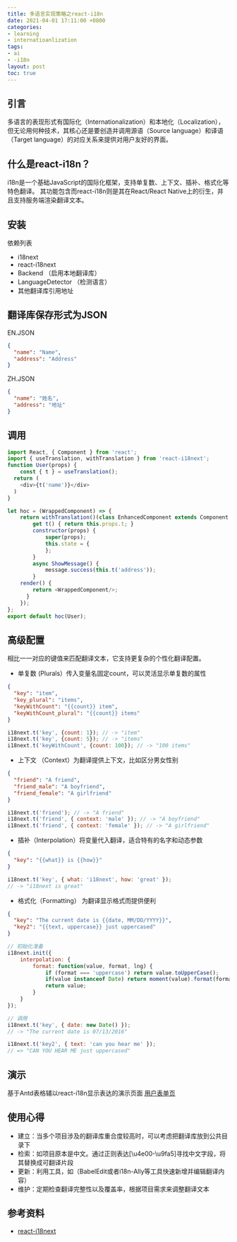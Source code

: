 ```yaml
---
title: 多语言实现策略之react-i18n
date: 2021-04-01 17:11:00 +0800
categories:
- learning
- internatioanlization
tags:
- ai
- -i18n
layout: post
toc: true
---
```


## 引言
多语言的表现形式有国际化（Internationalization）和本地化（Localization），但无论用何种技术，其核心还是要创造并调用源语（Source language）和译语（Target language）的对应关系来提供对用户友好的界面。

## 什么是react-i18n？
i18n是一个基础JavaScript的国际化框架，支持单复数、上下文、插补、格式化等特色翻译。
其功能包含而react-i18n则是其在React/React Native上的衍生，并且支持服务端渲染翻译文本。

## 安装
依赖列表
- i18next
- react-i18next
- Backend （启用本地翻译库）
- LanguageDetector （检测语言）
- 其他翻译库引用地址

## 翻译库保存形式为JSON
EN.JSON
```json
{  
  "name": "Name",
  "address": "Address"
}
```
ZH.JSON
```json
{  
  "name": "姓名",
  "address": "地址"
}
```
## 调用
```js
import React, { Component } from 'react';
import { useTranslation, withTranslation } from 'react-i18next';
function User(props) {
	const { t } = useTranslation();
  return (
    <div>{t('name')}</div>
  )
}

let hoc = (WrappedComponent) => {
	return withTranslation()(class EnhancedComponent extends Component {
		get t() { return this.props.t; }
		constructor(props) {
			super(props);
			this.state = {
			};
		}
  		async ShowMessage() {
			message.success(this.t('address'));
		}
    render() {
        return <WrappedComponent/>;
      }
	});
};
export default hoc(User);
```
## 高级配置
相比一一对应的键值来匹配翻译文本，它支持更复杂的个性化翻译配置。
- 单复数 (Plurals）传入变量名固定count，可以灵活显示单复数的属性
```json
{
  "key": "item",
  "key_plural": "items",
  "keyWithCount": "{{count}} item",
  "keyWithCount_plural": "{{count}} items"
}
```
```js
i18next.t('key', {count: 1}); // -> "item"
i18next.t('key', {count: 5}); // -> "items"
i18next.t('keyWithCount', {count: 100}); // -> "100 items"
```
- 上下文 （Context）为翻译提供上下文，比如区分男女性别
```json
{
  "friend": "A friend",
  "friend_male": "A boyfriend",
  "friend_female": "A girlfriend"
}
```
```js
i18next.t('friend'); // -> "A friend"
i18next.t('friend', { context: 'male' }); // -> "A boyfriend"
i18next.t('friend', { context: 'female' }); // -> "A girlfriend"
```
- 插补（Interpolation）将变量代入翻译，适合特有的名字和动态参数
```json
{
  "key": "{{what}} is {{how}}"
}
```
```js
i18next.t('key', { what: 'i18next', how: 'great' });
// -> "i18next is great"
```
- 格式化（Formatting） 为翻译显示格式而提供便利
```json
{
  "key": "The current date is {{date, MM/DD/YYYY}}",
  "key2": "{{text, uppercase}} just uppercased"
}
```
```js
// 初始化准备
i18next.init({
    interpolation: {
        format: function(value, format, lng) {
            if (format === 'uppercase') return value.toUpperCase();
            if(value instanceof Date) return moment(value).format(format);
            return value;
        }
    }
});
```
```js
// 调用
i18next.t('key', { date: new Date() });
// -> "The current date is 07/13/2016"

i18next.t('key2', { text: 'can you hear me' });
// => "CAN YOU HEAR ME just uppercased"
```
## 演示
基于Antd表格辅以react-i18n显示表达的演示页面
[用户表单页](https://zzhang18.github.io/booking/)

## 使用心得
- 建立：当多个项目涉及的翻译库重合度较高时，可以考虑把翻译库放到公共目录下
- 检索：如项目原本是中文。通过正则表达[\u4e00-\u9fa5]寻找中文字段，将其替换成可翻译片段
- 更新：利用工具，如（BabelEdit或者i18n-Ally等工具快速新增并编辑翻译内容）
- 维护：定期检查翻译完整性以及覆盖率，根据项目需求来调整翻译文本


## 参考资料
- [react-i18next](https://react.i18next.com/)
